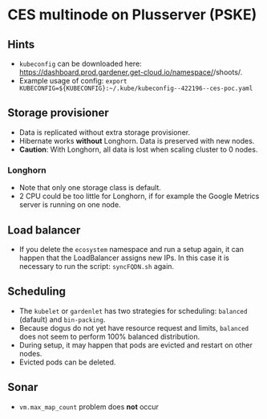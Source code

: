 # CES multinode on Plusserver (PSKE)

## Hints
- `kubeconfig` can be downloaded here: https://dashboard.prod.gardener.get-cloud.io/namespace/<your-garden>/shoots/.
- Example usage of config: `export KUBECONFIG=${KUBECONFIG}:~/.kube/kubeconfig--422196--ces-poc.yaml`

## Storage provisioner

- Data is replicated without extra storage provisioner.
- Hibernate works **without** Longhorn. Data is preserved with new nodes.
- **Caution**: With Longhorn, all data is lost when scaling cluster to 0 nodes.

### Longhorn

- Note that only one storage class is default.
- 2 CPU could be too little for Longhorn, if for example the Google Metrics server is running on one node.

## Load balancer

- If you delete the `ecosystem` namespace and run a setup again, it can happen that the LoadBalancer assigns new IPs. In this case it is necessary to run the script: `syncFQDN.sh` again.

## Scheduling

- The `kubelet` or `gardenlet` has two strategies for scheduling: `balanced` (dafault) and `bin-packing`.
- Because dogus do not yet have resource request and limits, `balanced` does not seem to perform 100% balanced distribution.
- During setup, it may happen that pods are evicted and restart on other nodes.
- Evicted pods can be deleted.

## Sonar

- `vm.max_map_count` problem does **not** occur